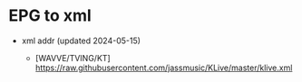 # EPG to xml

* xml addr (updated 2024-05-15)

  - [WAVVE/TVING/KT]
    https://raw.githubusercontent.com/jassmusic/KLive/master/klive.xml

